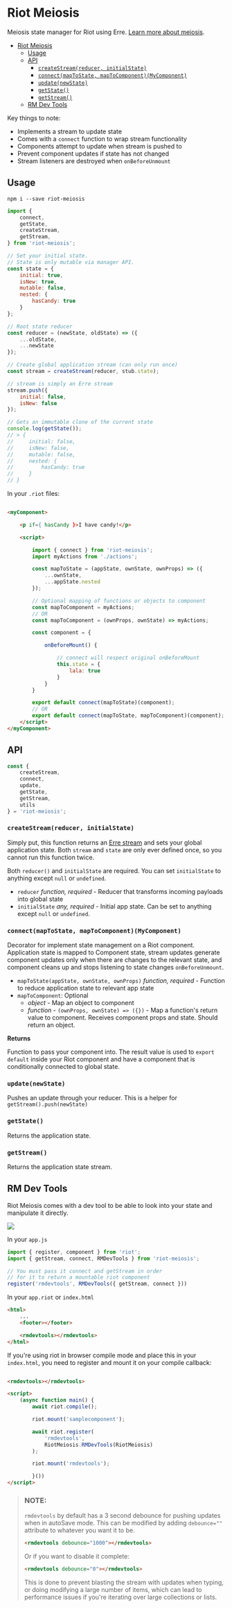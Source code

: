 
# Riot Meiosis

Meiosis state manager for Riot using Erre. [Learn more about meiosis](http://RiotMeiosis.js.org).

- [Riot Meiosis](#riot-meiosis)
  - [Usage](#usage)
  - [API](#api)
    - [`createStream(reducer, initialState)`](#createstreamreducer-initialstate)
    - [`connect(mapToState, mapToComponent)(MyComponent)`](#connectmaptostate-maptocomponentmycomponent)
    - [`update(newState)`](#updatenewstate)
    - [`getState()`](#getstate)
    - [`getStream()`](#getstream)
  - [RM Dev Tools](#rm-dev-tools)

Key things to note:
- Implements a stream to update state
- Comes with a `connect` function to wrap stream functionality
- Components attempt to update when stream is pushed to
- Prevent component updates if state has not changed
- Stream listeners are destroyed when `onBeforeUnmount`

## Usage

```
npm i --save riot-meiosis
```

```js
import {
    connect,
    getState,
    createStream,
    getStream,
} from 'riot-meiosis';

// Set your initial state.
// State is only mutable via manager API.
const state = {
    initial: true,
    isNew: true,
    mutable: false,
    nested: {
        hasCandy: true
    }
};

// Root state reducer
const reducer = (newState, oldState) => ({
    ...oldState,
    ...newState
});

// Create global application stream (can only run once)
const stream = createStream(reducer, stub.state);

// stream is simply an Erre stream
stream.push({
    initial: false,
    isNew: false
});

// Gets an immutable clone of the current state
console.log(getState());
// > {
//     initial: false,
//     isNew: false,
//     mutable: false,
//     nested: {
//         hasCandy: true
//     }
// }

```

In your `.riot` files:
```html

<myComponent>

    <p if={ hasCandy }>I have candy!</p>

    <script>

        import { connect } from 'riot-meiosis';
        import myActions from './actions';

        const mapToState = (appState, ownState, ownProps) => ({
            ...ownState,
            ...appState.nested
        });

        // Optional mapping of functions or objects to component
        const mapToComponent = myActions;
        // OR
        const mapToComponent = (ownProps, ownState) => myActions;

        const component = {

            onBeforeMount() {

                // connect will respect original onBeforeMount
                this.state = {
                    lala: true
                }
            }
        }

        export default connect(mapToState)(component);
        // OR
        export default connect(mapToState, mapToComponent)(component);
    </script>
</myComponent>
```

## API

```js
const {
    createStream,
    connect,
    update,
    getState,
    getStream,
    utils
} = 'riot-meiosis';
```


### `createStream(reducer, initialState)`

Simply put, this function returns an [Erre stream](https://github.com/GianlucaGuarini/erre#api) and sets your global application state. Both `stream` and `state` are only ever defined once, so you cannot run this function twice.

Both `reducer()` and `initialState` are required. You can set `initialState` to anything except `null` or `undefined`.

* `reducer` *function, required* - Reducer that transforms incoming payloads into global state
* `initialState` *any, required* - Initial app state. Can be set to anything except `null` or `undefined`.


### `connect(mapToState, mapToComponent)(MyComponent)`

Decorator for implement state management on a Riot component. Application state is mapped to Component state, stream updates generate component updates only when there are changes to the relevant state, and component cleans up and  stops listening to state changes `onBeforeUnmount`.

* `mapToState(appState, ownState, ownProps)` *function, required* - Function to reduce application state to relevant app state
* `mapToComponent`: Optional
    - *object* - Map an object to component
    - *function* - `(ownProps, ownState) => ({})` - Map a function's return value to component. Receives component props and state. Should return an object.

**Returns**

Function to pass your component into. The result value is used to `export default` inside your Riot component and have a component that is conditionally connected to global state.

### `update(newState)`

Pushes an update through your reducer. This is a helper for `getStream().push(newState)`


### `getState()`

Returns the application state.


### `getStream()`

Returns the application state stream.


## RM Dev Tools

Riot Meiosis comes with a dev tool to be able to look into your state and manipulate it directly.

![](screenshots/rmdevtools.gif)


In your `app.js`
```js
import { register, component } from 'riot';
import { getStream, connect, RMDevTools } from 'riot-meiosis';

// You must pass it connect and getStream in order
// for it to return a mountable riot component
register('rmdevtools', RMDevTools({ getStream, connect }))
```

In your `app.riot` or `index.html`
```html
<html>
    ...
    <footer></footer>

    <rmdevtools></rmdevtools>
</html>

```


If you're using riot in browser compile mode and place this in your `index.html`, you need to register and mount it on your compile callback:

```html

<rmdevtools></rmdevtools>

<script>
    (async function main() {
        await riot.compile();

        riot.mount('samplecomponent');

        await riot.register(
            'rmdevtools',
            RiotMeiosis.RMDevTools(RiotMeiosis)
        );

        riot.mount('rmdevtools');

        }())
</script>

```

> ### NOTE:
> `rmdevtools` by default has a 3 second debounce for pushing updates when in autoSave mode.
> This can be modified by adding `debounce=""` attribute to whatever you want it to be.
> ``` html
> <rmdevtools debounce="1000"></rmdevtools>
> ```
> Or if you want to disable it complete:
> ``` html
> <rmdevtools debounce="0"></rmdevtools>
> ```
> This is done to prevent blasting the stream with updates when typing, or doing modifying a large number of items, which can lead to performance issues if you're iterating over large collections or lists.